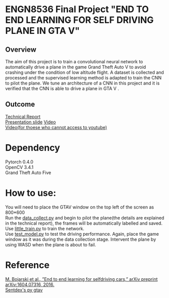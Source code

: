 # ENGN8536 Final Project "END TO END LEARNING FOR SELF DRIVING PLANE IN GTA V"
## Overview
The aim of this project is to train a convolutional neural
network to automatically drive a plane in the game Grand
Theft Auto V to avoid crashing under the condition of low
altitude flight. A dataset is collected and processed and the
supervised learning method is adapted to train the CNN to
pilot the plane. We tune an architecture of a CNN in this
project and it is verified that the CNN is able to drive a
plane in GTA V .
## Outcome
[Technical Report](https://github.com/huangchaoxing/8536-project/blob/master/Final_report_chaoxing_baiyinjiya.pdf)  
[Presentation slide](https://github.com/huangchaoxing/Deep-Learning-Pilot---GTA-V/blob/master/presentation.pdf)
[Video](https://www.youtube.com/watch?v=_yy678iEGRs&t=119s)  
[Video(for thoese who cannot access to youtube)](https://www.bilibili.com/video/av35704558)  


# Dependency
Pytorch 0.4.0  
OpenCV 3.4.1  
Grand Theft Auto Five  
# How to use:
You will need to place the GTAV window on the top left of the screen as 800*600  
Run the [data_collect.py](https://github.com/huangchaoxing/8536-project/blob/master/data_collect.py) and begin to pilot the plane(the details are explained in the technical report), the frames will be automatically labelled and saved.  
Use [little_train.py](https://github.com/huangchaoxing/8536-project/blob/master/little_train.py) to train the network.  
Use [test_model.py](https://github.com/huangchaoxing/8536-project/blob/master/test_model.py) to test the driving performance. Again, place the game window as it was during the data collection stage. Intervent the plane by using WASD when the plane is about to fail.  

# Reference
[M. Bojarski et al., ”End to end learning for selfdriving
cars,” arXiv preprint arXiv:1604.07316, 2016.](https://arxiv.org/abs/1604.07316)  
[Sentdex's py gtav](https://github.com/Sentdex/pygta5)  

